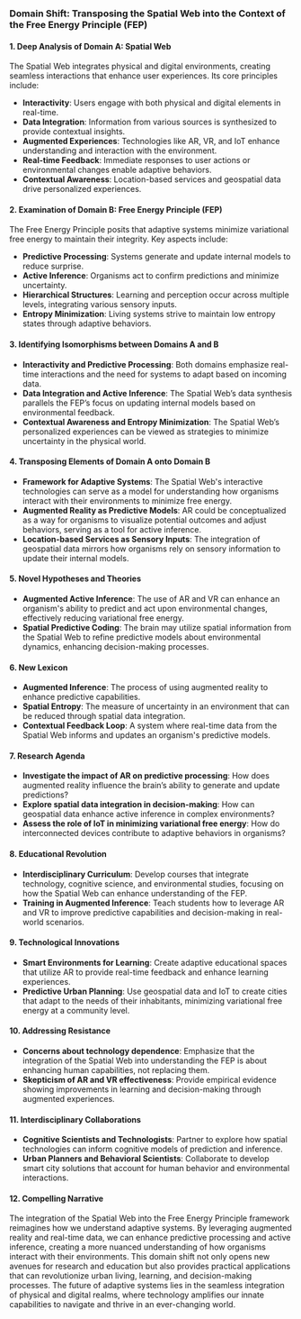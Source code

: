 ### Domain Shift: Transposing the Spatial Web into the Context of the Free Energy Principle (FEP)

#### 1. Deep Analysis of Domain A: Spatial Web
The Spatial Web integrates physical and digital environments, creating seamless interactions that enhance user experiences. Its core principles include:
- **Interactivity**: Users engage with both physical and digital elements in real-time.
- **Data Integration**: Information from various sources is synthesized to provide contextual insights.
- **Augmented Experiences**: Technologies like AR, VR, and IoT enhance understanding and interaction with the environment.
- **Real-time Feedback**: Immediate responses to user actions or environmental changes enable adaptive behaviors.
- **Contextual Awareness**: Location-based services and geospatial data drive personalized experiences.

#### 2. Examination of Domain B: Free Energy Principle (FEP)
The Free Energy Principle posits that adaptive systems minimize variational free energy to maintain their integrity. Key aspects include:
- **Predictive Processing**: Systems generate and update internal models to reduce surprise.
- **Active Inference**: Organisms act to confirm predictions and minimize uncertainty.
- **Hierarchical Structures**: Learning and perception occur across multiple levels, integrating various sensory inputs.
- **Entropy Minimization**: Living systems strive to maintain low entropy states through adaptive behaviors.

#### 3. Identifying Isomorphisms between Domains A and B
- **Interactivity and Predictive Processing**: Both domains emphasize real-time interactions and the need for systems to adapt based on incoming data.
- **Data Integration and Active Inference**: The Spatial Web’s data synthesis parallels the FEP’s focus on updating internal models based on environmental feedback.
- **Contextual Awareness and Entropy Minimization**: The Spatial Web’s personalized experiences can be viewed as strategies to minimize uncertainty in the physical world.

#### 4. Transposing Elements of Domain A onto Domain B
- **Framework for Adaptive Systems**: The Spatial Web's interactive technologies can serve as a model for understanding how organisms interact with their environments to minimize free energy.
- **Augmented Reality as Predictive Models**: AR could be conceptualized as a way for organisms to visualize potential outcomes and adjust behaviors, serving as a tool for active inference.
- **Location-based Services as Sensory Inputs**: The integration of geospatial data mirrors how organisms rely on sensory information to update their internal models.

#### 5. Novel Hypotheses and Theories
- **Augmented Active Inference**: The use of AR and VR can enhance an organism's ability to predict and act upon environmental changes, effectively reducing variational free energy.
- **Spatial Predictive Coding**: The brain may utilize spatial information from the Spatial Web to refine predictive models about environmental dynamics, enhancing decision-making processes.

#### 6. New Lexicon
- **Augmented Inference**: The process of using augmented reality to enhance predictive capabilities.
- **Spatial Entropy**: The measure of uncertainty in an environment that can be reduced through spatial data integration.
- **Contextual Feedback Loop**: A system where real-time data from the Spatial Web informs and updates an organism's predictive models.

#### 7. Research Agenda
- **Investigate the impact of AR on predictive processing**: How does augmented reality influence the brain’s ability to generate and update predictions?
- **Explore spatial data integration in decision-making**: How can geospatial data enhance active inference in complex environments?
- **Assess the role of IoT in minimizing variational free energy**: How do interconnected devices contribute to adaptive behaviors in organisms?

#### 8. Educational Revolution
- **Interdisciplinary Curriculum**: Develop courses that integrate technology, cognitive science, and environmental studies, focusing on how the Spatial Web can enhance understanding of the FEP.
- **Training in Augmented Inference**: Teach students how to leverage AR and VR to improve predictive capabilities and decision-making in real-world scenarios.

#### 9. Technological Innovations
- **Smart Environments for Learning**: Create adaptive educational spaces that utilize AR to provide real-time feedback and enhance learning experiences.
- **Predictive Urban Planning**: Use geospatial data and IoT to create cities that adapt to the needs of their inhabitants, minimizing variational free energy at a community level.

#### 10. Addressing Resistance
- **Concerns about technology dependence**: Emphasize that the integration of the Spatial Web into understanding the FEP is about enhancing human capabilities, not replacing them.
- **Skepticism of AR and VR effectiveness**: Provide empirical evidence showing improvements in learning and decision-making through augmented experiences.

#### 11. Interdisciplinary Collaborations
- **Cognitive Scientists and Technologists**: Partner to explore how spatial technologies can inform cognitive models of prediction and inference.
- **Urban Planners and Behavioral Scientists**: Collaborate to develop smart city solutions that account for human behavior and environmental interactions.

#### 12. Compelling Narrative
The integration of the Spatial Web into the Free Energy Principle framework reimagines how we understand adaptive systems. By leveraging augmented reality and real-time data, we can enhance predictive processing and active inference, creating a more nuanced understanding of how organisms interact with their environments. This domain shift not only opens new avenues for research and education but also provides practical applications that can revolutionize urban living, learning, and decision-making processes. The future of adaptive systems lies in the seamless integration of physical and digital realms, where technology amplifies our innate capabilities to navigate and thrive in an ever-changing world.